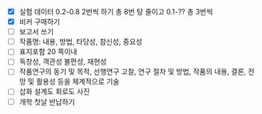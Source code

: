 - [x] 실험 데이터 0.2-0.8 2번씩 하기 총 8번 탕 줄이고 0.1-?? 총 3번씩
- [x] 비커 구매하기
- [ ] 보고서 쓰기
- [ ] 작품명: 내용, 방법, 타당성, 참신성, 중요성
- [ ] 표지포함 20 쪽이내
- [ ] 독창성, 객관성 불편성, 재현성
- [ ] 작품연구의 동기 및 목적, 선행연구 고찰, 연구 절차 및 방법, 작품의 내용, 결론, 전망 및 활용성 등을 체계적으로 기술
- [ ] 삽화 설계도 회로도 사진
- [ ] 개학 첫날 반납하기